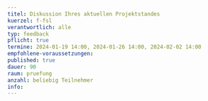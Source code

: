 ```yaml
---
titel: Diskussion Ihres aktuellen Projektstandes
kuerzel: f-fsl
verantwortlich: alle
typ: feedback
pflicht: true
termine: 2024-01-19 14:00, 2024-01-26 14:00, 2024-02-02 14:00
empfohlene-voraussetzungen: 
published: true
dauer: 90
raum: pruefung
anzahl: beliebig Teilnehmer
info:
---
```

